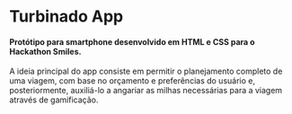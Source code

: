# Turbinado App

#### Protótipo para smartphone desenvolvido em HTML e CSS para o Hackathon Smiles.

A ideia principal do app consiste em permitir o planejamento completo de uma viagem, com base no orçamento e preferências do usuário e, posteriormente, auxiliá-lo a angariar as milhas necessárias para a viagem através de gamificação.
